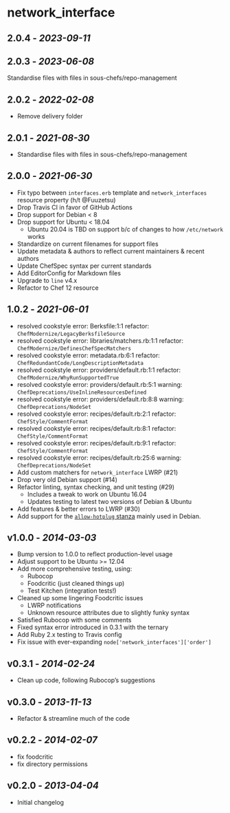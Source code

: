 # network_interface

## 2.0.4 - *2023-09-11*

## 2.0.3 - *2023-06-08*

Standardise files with files in sous-chefs/repo-management

## 2.0.2 - *2022-02-08*

- Remove delivery folder

## 2.0.1 - *2021-08-30*

- Standardise files with files in sous-chefs/repo-management

## 2.0.0 - *2021-06-30*

- Fix typo between `interfaces.erb` template and `network_interfaces` resource property (h/t @Fuuzetsu)
- Drop Travis CI in favor of GitHub Actions
- Drop support for Debian < 8
- Drop support for Ubuntu < 18.04
    - Ubuntu 20.04 is TBD on support b/c of changes to how `/etc/network` works
- Standardize on current filenames for support files
- Update metadata & authors to reflect current maintainers & recent authors
- Update ChefSpec syntax per current standards
- Add EditorConfig for Markdown files
- Upgrade to `line` v4.x
- Refactor to Chef 12 resource

## 1.0.2 - *2021-06-01*

- resolved cookstyle error: Berksfile:1:1 refactor: `ChefModernize/LegacyBerksfileSource`
- resolved cookstyle error: libraries/matchers.rb:1:1 refactor: `ChefModernize/DefinesChefSpecMatchers`
- resolved cookstyle error: metadata.rb:6:1 refactor: `ChefRedundantCode/LongDescriptionMetadata`
- resolved cookstyle error: providers/default.rb:1:1 refactor: `ChefModernize/WhyRunSupportedTrue`
- resolved cookstyle error: providers/default.rb:5:1 warning: `ChefDeprecations/UseInlineResourcesDefined`
- resolved cookstyle error: providers/default.rb:8:8 warning: `ChefDeprecations/NodeSet`
- resolved cookstyle error: recipes/default.rb:2:1 refactor: `ChefStyle/CommentFormat`
- resolved cookstyle error: recipes/default.rb:8:1 refactor: `ChefStyle/CommentFormat`
- resolved cookstyle error: recipes/default.rb:9:1 refactor: `ChefStyle/CommentFormat`
- resolved cookstyle error: recipes/default.rb:25:6 warning: `ChefDeprecations/NodeSet`
- Add custom matchers for `network_interface` LWRP (#21)
- Drop very old Debian support (#14)
- Refactor linting, syntax checking, and unit testing (#29)
    + Includes a tweak to work on Ubuntu 16.04
    + Updates testing to latest two versions of Debian & Ubuntu
- Add features & better errors to LWRP (#30)
- Add support for the [`allow-hotplug` stanza](https://www.debian.org/doc/manuals/debian-reference/ch05.en.html#_the_basic_syntax_of_etc_network_interfaces) mainly used in Debian.

## v1.0.0 - *2014-03-03*

- Bump version to 1.0.0 to reflect production-level usage
- Adjust support to be Ubuntu >= 12.04
- Add more comprehensive testing, using:
    - Rubocop
    - Foodcritic (just cleaned things up)
    - Test Kitchen (integration tests!)
- Cleaned up some lingering Foodcritic issues
    - LWRP notifications
    - Unknown resource attributes due to slightly funky syntax
- Satisfied Rubocop with some comments
- Fixed syntax error introduced in 0.3.1 with the ternary
- Add Ruby 2.x testing to Travis config
- Fix issue with ever-expanding `node['network_interfaces']['order']`

## v0.3.1 - *2014-02-24*

- Clean up code, following Rubocop’s suggestions

## v0.3.0 - *2013-11-13*

- Refactor & streamline much of the code

## v0.2.2 - *2014-02-07*

- fix foodcritic
- fix directory permissions

## v0.2.0 - *2013-04-04*

- Initial changelog
